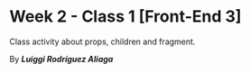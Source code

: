# Week 2 - Class 1 [Front-End 3]

Class activity about props, children and fragment.

By ***Luiggi Rodríguez Aliaga***
